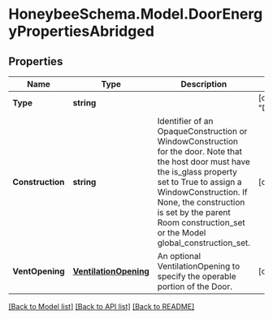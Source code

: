
# HoneybeeSchema.Model.DoorEnergyPropertiesAbridged

## Properties

Name | Type | Description | Notes
------------ | ------------- | ------------- | -------------
**Type** | **string** |  | [optional] [readonly] [default to "DoorEnergyPropertiesAbridged"]
**Construction** | **string** | Identifier of an OpaqueConstruction or WindowConstruction for the door. Note that the host door must have the is_glass property set to True to assign a WindowConstruction. If None, the construction is set by the parent Room construction_set or the Model global_construction_set. | [optional] 
**VentOpening** | [**VentilationOpening**](VentilationOpening.md) | An optional VentilationOpening to specify the operable portion of the Door. | [optional] 

[[Back to Model list]](../README.md#documentation-for-models)
[[Back to API list]](../README.md#documentation-for-api-endpoints)
[[Back to README]](../README.md)

